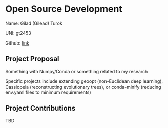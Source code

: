 # Open Source Development

Name: Gilad (Gilead) Turok

UNI: gt2453

Github: [link](https://github.com/gil2rok)


## Project Proposal
Something with Numpy/Conda or something related to my research

Specific projects include extending geoopt (non-Euclidean deep learning), Cassiopeia (reconstructing evolutionary trees), or conda-minify (reducing env.yaml files to minimum requirements)

## Project Contributions
TBD
